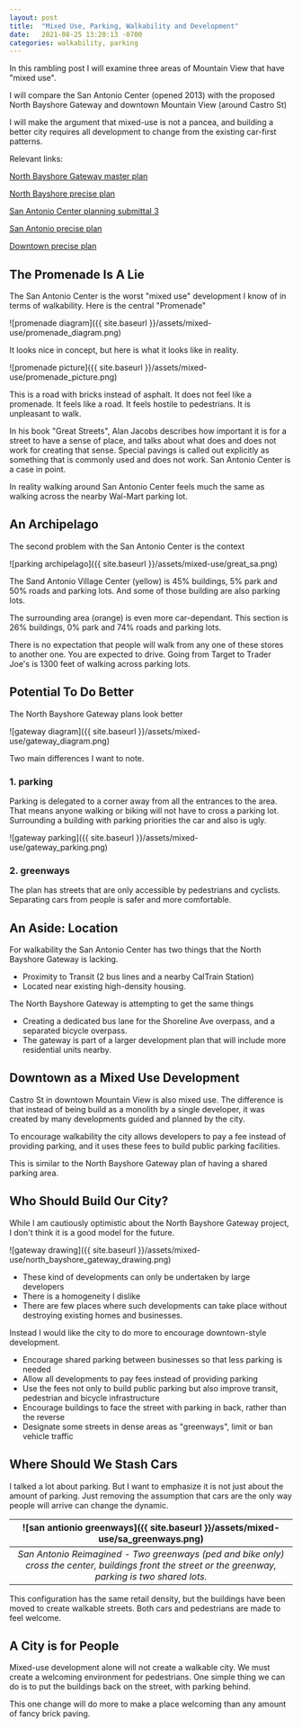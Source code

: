 ```yaml
---
layout: post
title:  "Mixed Use, Parking, Walkability and Development"
date:   2021-08-25 13:20:13 -0700
categories: walkability, parking
---
```


In this rambling post I will examine three areas of Mountain View that have "mixed use".

I will compare the San Antonio Center (opened 2013) with the proposed North Bayshore Gateway and downtown Mountain View (around Castro St)

I will make the argument that mixed-use is not a pancea, and building a better city requires all development to change from the existing car-first patterns.

Relevant links:

[North Bayshore Gateway master plan](https://mountainview.legistar.com/View.ashx?M=F&ID=9714852&GUID=83F446E7-0594-4FB2-A582-FD52C5DFD528)

[North Bayshore precise plan](https://www.mountainview.gov/depts/comdev/planning/activeprojects/northbayshore_.asp)

[San Antonio Center planning submittal 3](http://laserfiche.mountainview.gov/WebLink/DocView.aspx?id=233816&dbid=0&repo=CityDocuments)

[San Antonio precise plan](https://www.mountainview.gov/civicax/filebank/blobdload.aspx?BlobID=29703)

[Downtown precise plan](https://www.mountainview.gov/depts/comdev/planning/activeprojects/downtownupdate.asp)

## The Promenade Is A Lie

The San Antonio Center is the worst "mixed use" development I know of in terms of walkability. Here is the central "Promenade"

![promenade diagram]({{ site.baseurl }}/assets/mixed-use/promenade_diagram.png)

It looks nice in concept, but here is what it looks like in reality.

![promenade picture]({{ site.baseurl }}/assets/mixed-use/promenade_picture.png)

This is a road with bricks instead of asphalt. It does not feel like a promenade. It feels like a road. It feels hostile to pedestrians. It is unpleasant to walk.

In his book "Great Streets", Alan Jacobs describes how important it is for a street to have a sense of place, and talks about what does and does not work for creating that sense.
Special pavings is called out explicitly as something that is commonly used and does not work. San Antonio Center is a case in point.

In reality walking around San Antonio Center feels much the same as walking across the nearby Wal-Mart parking lot.

## An Archipelago

The second problem with the San Antonio Center is the context

![parking archipelago]({{ site.baseurl }}/assets/mixed-use/great_sa.png)

The Sand Antonio Village Center (yellow) is 45% buildings, 5% park and 50% roads and parking lots.
And some of those building are also parking lots.

The surrounding area (orange) is even more car-dependant.
This section is 26% buildings, 0% park and 74% roads and parking lots.

There is no expectation that people will walk from any one of these stores to another one. You are expected to drive.
Going from Target to Trader Joe's is 1300 feet of walking across parking lots.

## Potential To Do Better

The North Bayshore Gateway plans look better

![gateway diagram]({{ site.baseurl }}/assets/mixed-use/gateway_diagram.png)

Two main differences I want to note.

### 1. parking

Parking is delegated to a corner away from all the entrances to the area. That means anyone walking or biking will not have to cross a parking lot.
Surrounding a building with parking priorities the car and also is ugly.

![gateway parking]({{ site.baseurl }}/assets/mixed-use/gateway_parking.png)

### 2. greenways

The plan has streets that are only accessible by pedestrians and cyclists.
Separating cars from people is safer and more comfortable.

## An Aside: Location

For walkability the San Antonio Center has two things that the North Bayshore Gateway is lacking.

- Proximity to Transit (2 bus lines and a nearby CalTrain Station)
- Located near existing high-density housing.

The North Bayshore Gateway is attempting to get the same things

- Creating a dedicated bus lane for the Shoreline Ave overpass, and a separated bicycle overpass.
- The gateway is part of a larger development plan that will include more residential units nearby.

## Downtown as a Mixed Use Development

Castro St in downtown Mountain View is also mixed use. The difference is that instead of being build as a monolith by a single developer, it was created by many
developments guided and planned by the city.

To encourage walkability the city allows developers to pay a fee instead of providing parking, and it uses these fees to build public parking facilities.

This is similar to the North Bayshore Gateway plan of having a shared parking area.

## Who Should Build Our City?

While I am cautiously optimistic about the North Bayshore Gateway project, I don't think it is a good model for the future.

![gateway drawing]({{ site.baseurl }}/assets/mixed-use/north_bayshore_gateway_drawing.png)

- These kind of developments can only be undertaken by large developers
- There is a homogeneity I dislike
- There are few places where such developments can take place without destroying existing homes and businesses.

Instead I would like the city to do more to encourage downtown-style development.

- Encourage shared parking between businesses so that less parking is needed
- Allow all developments to pay fees instead of providing parking
- Use the fees not only to build public parking but also improve transit, pedestrian and bicycle infrastructure
- Encourage buildings to face the street with parking in back, rather than the reverse
- Designate some streets in dense areas as "greenways", limit or ban vehicle traffic

## Where Should We Stash Cars

I talked a lot about parking. But I want to emphasize it is not just about the amount of parking. Just removing the assumption that cars are the only way people will arrive can change the dynamic.

|![san antionio greenways]({{ site.baseurl }}/assets/mixed-use/sa_greenways.png)|
|:--:|
|*San Antonio Reimagined - Two greenways (ped and bike only) cross the center, buildings front the street or the greenway, parking is two shared lots.*|

This configuration has the same retail density, but the buildings have been moved to create walkable streets. Both cars and pedestrians are made to feel welcome. 

## A City is for People

Mixed-use development alone will not create a walkable city. We must create a welcoming environment for pedestrians. One simple thing we can do is to put the buildings back on the street, with parking behind.

This one change will do more to make a place welcoming than any amount of fancy brick paving.

